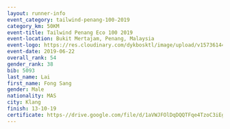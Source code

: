 ```yaml
--- 
layout: runner-info 
event_category: tailwind-penang-100-2019 
category_km: 50KM 
event-title: Tailwind Penang Eco 100 2019 
event-location: Bukit Mertajam, Penang, Malaysia 
event-logo: https://res.cloudinary.com/dykbosktl/image/upload/v1573614442/Logo/Logo_gqlzi3.jpg 
event-date: 2019-06-22 
overall_rank: 54
gender_rank: 38
bib: 5093
last_name: Lai
first_name: Fong Sang
gender: Male
nationality: MAS
city: Klang
finish: 13-10-19
certificate: https-//drive.google.com/file/d/1aVWJFOlDqDQQTFqe4TzoC3iEgxJmzFqX/view?usp=sharing
--- 
```

